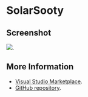# SolarSooty



## Screenshot
![](https://raw.githubusercontent.com/gerane/VSCodeThemes/master/gerane.Theme-SolarSooty/screenshot.png).


## More Information
* [Visual Studio Marketplace](https://marketplace.visualstudio.com/items/gerane.Theme-SolarSooty).
* [GitHub repository](https://github.com/gerane/VSCodeThemes).
